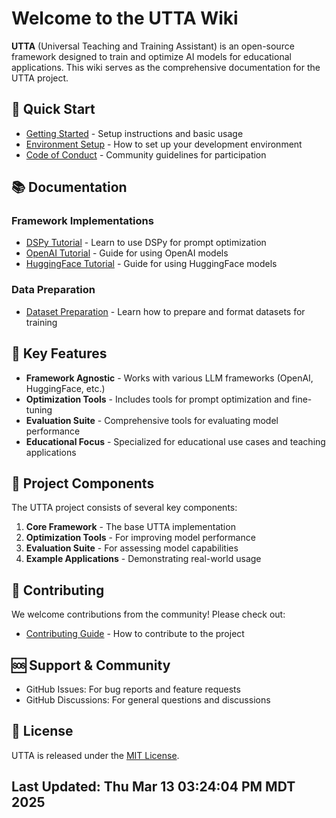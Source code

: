 # Welcome to the UTTA Wiki

**UTTA** (Universal Teaching and Training Assistant) is an open-source framework designed to train and optimize AI models for educational applications. This wiki serves as the comprehensive documentation for the UTTA project.

## 🚀 Quick Start

* [Getting Started](Getting-Started) - Setup instructions and basic usage
* [Environment Setup](Environment-Setup) - How to set up your development environment
* [Code of Conduct](Code-of-Conduct) - Community guidelines for participation

## 📚 Documentation

### Framework Implementations

* [DSPy Tutorial](DSPy-Tutorial) - Learn to use DSPy for prompt optimization
* [OpenAI Tutorial](OpenAI-Tutorial) - Guide for using OpenAI models
* [HuggingFace Tutorial](HuggingFace-Tutorial) - Guide for using HuggingFace models

### Data Preparation

* [Dataset Preparation](Dataset-Preparation) - Learn how to prepare and format datasets for training

## 🔑 Key Features

* **Framework Agnostic** - Works with various LLM frameworks (OpenAI, HuggingFace, etc.)
* **Optimization Tools** - Includes tools for prompt optimization and fine-tuning
* **Evaluation Suite** - Comprehensive tools for evaluating model performance
* **Educational Focus** - Specialized for educational use cases and teaching applications

## 🧩 Project Components

The UTTA project consists of several key components:

1. **Core Framework** - The base UTTA implementation
2. **Optimization Tools** - For improving model performance
3. **Evaluation Suite** - For assessing model capabilities
4. **Example Applications** - Demonstrating real-world usage

## 🤝 Contributing

We welcome contributions from the community! Please check out:

* [Contributing Guide](Contributing) - How to contribute to the project

## 🆘 Support & Community

* GitHub Issues: For bug reports and feature requests
* GitHub Discussions: For general questions and discussions

## 📄 License

UTTA is released under the [MIT License](https://github.com/UVU-AI-Innovate/UTTA/blob/main/LICENSE). 
## Last Updated: Thu Mar 13 03:24:04 PM MDT 2025

